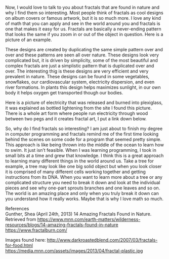 Now, I would love to talk to you about fractals that are found in nature and why I find them so interesting. Most people think of fractals 
as cool designs on album covers or famous artwork, but it is so much more. I love any kind of math that you can apply and see in the world 
around you and fractals is one that makes it easy for us. Fractals are basically a never-ending pattern that looks the same if you zoom in 
or out of the object in question. Here is a picture of an example.  

These designs are created by duplicating the same simple pattern over and over and these patterns are seen all over nature. These designs 
look very complicated but, it is driven by simplicity, some of the most beautiful and complex fractals are just a simplistic pattern that 
is duplicated over and over. The interesting thig is these designs are very efficient and very prevalent in nature. These designs can be 
found in some vegetables, snowflakes, our cardiovascular system, electricity dispersion, and even river formations. In plants this design 
helps maximizes sunlight, in our own body it helps oxygen get transported though our bodies.  

Here is a picture of electricity that was released and burned into plexiglass, it was explained as bottled lightening from the site I found 
this picture. There is a whole art form where people run electricity through wood between two pegs and it creates fractal art, I put a link down below.  

So, why do I find fractals so interesting? I am just about to finish my degree in computer programming and fractals remind me of the first 
time looking behind the scenes on some code for a program that seemed pretty simple. This approach is like being thrown into the middle of 
the ocean to learn how to swim. It just isn’t feasible. When I was learning programming, I took in small bits at a time and grew that 
knowledge. I think this is a great approach to learning many different things in the world around us. Take a tree for example, a tree may 
look like one big solid object but when you look closer it is comprised of many different cells working together and getting instructions 
from its DNA. When you want to learn more about a tree or any complicated structure you need to break it down and look at the individual 
pieces and see why one-part sprouts branches and one leaves and so on. The world is an amazing place and only when you truly break it down 
can you understand how it really works. Maybe that is why I love math so much.  

References  
Gunther, Shea (April 24th, 2013) 14 Amazing Fractals Found in Nature. Retrieved from https://www.mnn.com/earth-matters/wilderness-resources/blogs/14-amazing-fractals-found-in-nature  
https://www.fractalburn.com/  

Images found here:
http://www.darkroastedblend.com/2007/03/fractals-for-food.html  
https://media.mnn.com/assets/images/2013/04/fractal-plastic.jpg  
